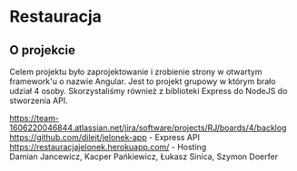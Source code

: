 # Restauracja

## O projekcie 
Celem projektu było zaprojektowanie i zrobienie strony w otwartym framework'u o nazwie Angular. 
Jest to projekt grupowy w którym brało udział 4 osoby. 
Skorzystaliśmy również z biblioteki Express do NodeJS do stworzenia API. 

https://team-1606220046844.atlassian.net/jira/software/projects/RJ/boards/4/backlog \
https://github.com/dilejt/jelonek-app - Express API \
https://restauracjajelonek.herokuapp.com/ - Hosting \
Damian Jancewicz, Kacper Pańkiewicz, Łukasz Sinica, Szymon Doerfer
